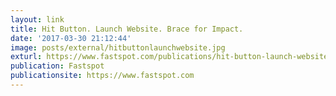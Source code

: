 ```yaml
---
layout: link
title: Hit Button. Launch Website. Brace for Impact.
date: '2017-03-30 21:12:44'
image: posts/external/hitbuttonlaunchwebsite.jpg
exturl: https://www.fastspot.com/publications/hit-button-launch-website-brace-for-impact/
publication: Fastspot
publicationsite: https://www.fastspot.com
---
```

